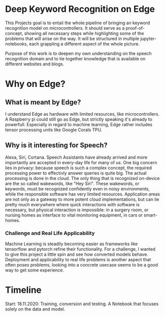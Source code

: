 # Deep Keyword Recognition on Edge

This Projects goal is to entail the whole pipeline of bringing an keyword recognition model on microcontrollers. It should serve as a proof-of-concept, showing all necessary steps while highlighting some of the problems that will arise on the way. It will be structured in multiple jupyter-notebooks, each grappling a different aspect of the whole picture.

Purpose of this work is to deepen my own understanding on the speech recognition domain and to tie together knowledge that is available on different websites and blogs.

# Why on Edge?

## What is meant by Edge?

I understand Edge as hardware with limited resources, like microcontrollers. A Raspberry pi could still go as Edge, but strictly speaking it's already to powerfull. Especially in regard to machine learning, Edge rather includes tensor processing units like Google Corals TPU.

## Why is it interesting for Speech?

Alexa, Siri, Cortana. Speech Assistants have already arrived and more importantly are accepted in every-day life for many of us. One big concern lies in privacy: because speech is such a complex concept, the required processing power to effectivly answer queries is quite big. The actual processing is done in the cloud. The only thing that is recognized on-device are the so called wakewords, like "Hey Siri". These wakewords, or keywords, must be recognized confidently even in noisy environments, while the responsible software has very limited resources. Application areas are not only as a gateway to more potent cloud implementations, but can lie pretty much everywhere where quick interactions with software is necessary, but physical interaction is impossible: in a surgery room, or nursing homes as interface to vital monitoring equipment, in cars or smart-homes.

### Challenge and Real Life Applicability

Machine Learning is steadily becoming easier as frameworks like tensorflow and pytorch refine their functionality. For a challenge, I wanted to give this project a little spin and see how converted models behave. Deployment and applicability to real life problems is another aspect that often poses problems, looking into a concrete usecase seems to be a good way to get some experience.


# Timeline

Start: 18.11.2020: Training, conversion and testing. A Notebook that focuses solely on the data and model.
 
